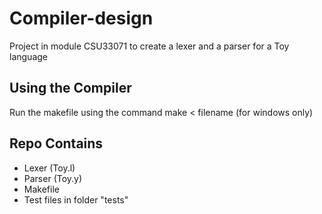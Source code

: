 # Compiler-design
Project in module CSU33071 to create a lexer and a parser for a Toy language

## Using the Compiler

Run the makefile using the command make < filename (for windows only)

## Repo Contains
- Lexer (Toy.l)
- Parser (Toy.y)
- Makefile
- Test files in folder "tests"
